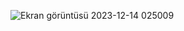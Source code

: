 ![Ekran görüntüsü 2023-12-14 025009](https://github.com/gulsevim-blbl/K-Means-Algorithm/assets/73358343/de81574a-f7c1-48f5-889c-5ba8f70f7614)
